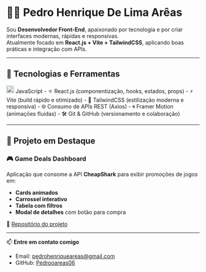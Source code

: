 # 👨‍💻 Pedro Henrique De Lima Arêas  

Sou **Desenvolvedor Front-End**, apaixonado por tecnologia e por criar interfaces modernas, rápidas e responsivas.  
Atualmente focado em **React.js + Vite + TailwindCSS**, aplicando boas práticas e integração com APIs.  

---

## 🚀 Tecnologias e Ferramentas
  <img width="20" height="20" alt="image" src="https://github.com/user-attachments/assets/9e62b6ba-c4f8-4bc1-9f19-769bc6de9b39" />
 JavaScript
- ⚛️ React.js (componentização, hooks, estados, props)
- ⚡ Vite (build rápido e otimizado)
- 🎨 TailwindCSS (estilização moderna e responsiva)
- 🌐 Consumo de APIs REST (Axios)
- 🌀 Framer Motion (animações fluidas)
- 🛠️ Git & GitHub (versionamento e colaboração)

---

## 📂 Projeto em Destaque
### 🎮 Game Deals Dashboard
Aplicação que consome a API **CheapShark** para exibir promoções de jogos em:
- **Cards animados**
- **Carrossel interativo**
- **Tabela com filtros**
- **Modal de detalhes** com botão para compra  

🔗 [Repositório do projeto](https://github.com/Pedrooareas06/game-deals-dashboard)  

---

📫 **Entre em contato comigo**  
- Email: pedrohenriqueareas@gmail.com  
- GitHub: [Pedrooareas06](https://github.com/Pedrooareas06)  
